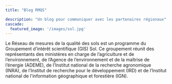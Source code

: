 ```yaml
---
title: "Blog RMQS"

description: "Un blog pour communiquer avec les partenaires régionaux"
cascade:
  featured_image: '/images/sol.jpg'
---
```


Le Réseau de mesures de la qualité des sols est un programme du Groupement d’intérêt scientifique (GIS) Sol. Ce groupement réunit des représentants des ministères en charge de l’agriculture et de l’environnement, de l’Agence de l’environnement et de la maîtrise de l’énergie (ADEME), de l’Institut national de la recherche agronomique (INRA), de l’Institut de recherche pour le développement (IRD) et de l’Institut national de l'information géographique et forestière (IGN).